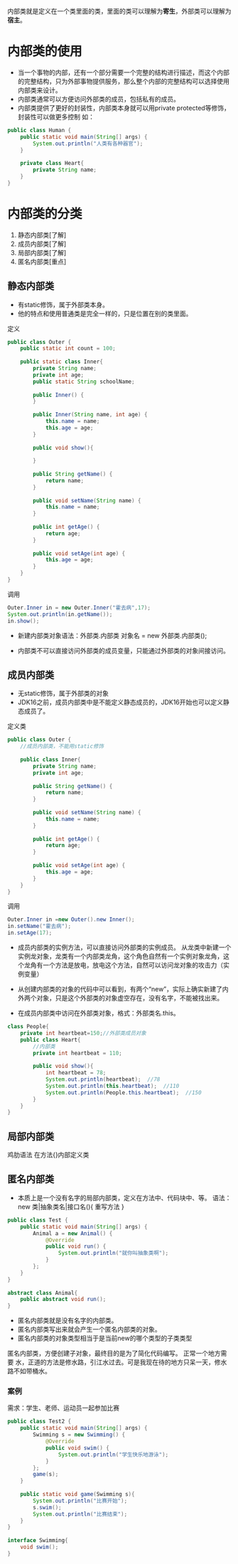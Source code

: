 内部类就是定义在一个类里面的类，里面的类可以理解为**寄生**，外部类可以理解为**宿主**。

# 内部类的使用
- 当一个事物的内部，还有一个部分需要一个完整的结构进行描述，而这个内部的完整结构，只为外部事物提供服务，那么整个内部的完整结构可以选择使用内部类来设计。
- 内部类通常可以方便访问外部类的成员，包括私有的成员。
- 内部类提供了更好的封装性，内部类本身就可以用private protected等修饰，封装性可以做更多控制
如：
```java
public class Human {  
    public static void main(String[] args) {  
        System.out.println("人类有各种器官");  
    }  
      
    private class Heart{  
        private String name;  
    }  
}
```

# 内部类的分类
1. 静态内部类[了解]
2. 成员内部类[了解]
3. 局部内部类[了解]
4. 匿名内部类[重点]

## 静态内部类
- 有static修饰，属于外部类本身。
- 他的特点和使用普通类是完全一样的，只是位置在别的类里面。

定义
```java
public class Outer {  
    public static int count = 100;  
  
    public static class Inner{  
        private String name;  
        private int age;  
        public static String schoolName;  
  
        public Inner() {  
        }  
  
        public Inner(String name, int age) {  
            this.name = name;  
            this.age = age;  
        }  
  
        public void show(){  
  
        }  
  
        public String getName() {  
            return name;  
        }  
  
        public void setName(String name) {  
            this.name = name;  
        }  
  
        public int getAge() {  
            return age;  
        }  
  
        public void setAge(int age) {  
            this.age = age;  
        }  
    }  
}
```

调用
```java
Outer.Inner in = new Outer.Inner("霍去病",17);  
System.out.println(in.getName());  
in.show();
```
- 新建内部类对象语法：外部类.内部类 对象名 = new 外部类.内部类();

- 内部类不可以直接访问外部类的成员变量，只能通过外部类的对象间接访问。

## 成员内部类
- 无static修饰，属于外部类的对象
- JDK16之前，成员内部类中是不能定义静态成员的，JDK16开始也可以定义静态成员了。

定义类
```java
public class Outer {  
    //成员内部类，不能用static修饰  
  
    public class Inner{  
        private String name;  
        private int age;  
  
        public String getName() {  
            return name;  
        }  
  
        public void setName(String name) {  
            this.name = name;  
        }  
  
        public int getAge() {  
            return age;  
        }  
  
        public void setAge(int age) {  
            this.age = age;  
        }  
    }  
}
```

调用
```java
Outer.Inner in =new Outer().new Inner();  
in.setName("霍去病");  
in.setAge(17);
```

- 成员内部类的实例方法，可以直接访问外部类的实例成员。
从龙类中新建一个实例龙对象，龙类有一个内部类龙角，这个角色自然有一个实例对象龙角，这个龙角有一个方法是放电，放电这个方法，自然可以访问龙对象的攻击力（实例变量）
- 从创建内部类的对象的代码中可以看到，有两个“new”，实际上确实新建了内外两个对象，只是这个外部类的对象虚空存在，没有名字，不能被找出来。

- 在成员内部类中访问在外部类对象，格式：外部类名.this。
```java
class People{  
    private int heartbeat=150;//外部类成员对象  
    public class Heart{  
        //内部类  
        private int heartbeat = 110;  
          
        public void show(){  
            int heartbeat = 78;  
            System.out.println(heartbeat);  //78
            System.out.println(this.heartbeat);  //110
            System.out.println(People.this.heartbeat);  //150
        }  
    }  
}
```

## 局部内部类
鸡肋语法
在方法{}内部定义类

## 匿名内部类
- 本质上是一个没有名字的局部内部类，定义在方法中、代码块中、等。
语法：
new 类|抽象类名|接口名(){
	重写方法
}

```java
public class Test {  
    public static void main(String[] args) {  
        Animal a = new Animal() {  
            @Override  
            public void run() {  
                System.out.println("就你叫抽象类啊");  
            }  
        };  
    }  
}  
  
abstract class Animal{  
    public abstract void run();  
}
```

- 匿名内部类就是没有名字的内部类。
- 匿名内部类写出来就会产生一个匿名内部类的对象。
- 匿名内部类的对象类型相当于是当前new的哪个类型的子类类型

匿名内部类，方便创建子对象，最终目的是为了简化代码编写。
正常一个地方需要 水，正道的方法是修水路，引江水过去。可是我现在待的地方只呆一天，修水路不如带桶水。

### 案例
需求：学生、老师、运动员一起参加比赛
```java
public class Test2 {  
    public static void main(String[] args) {  
        Swimming s = new Swimming() {  
            @Override  
            public void swim() {  
                System.out.println("学生快乐地游泳");  
            }  
        };  
        game(s);  
    }  
  
    public static void game(Swimming s){  
        System.out.println("比赛开始");  
        s.swim();  
        System.out.println("比赛结束");  
    }  
}  
  
interface Swimming{  
    void swim();  
}
```